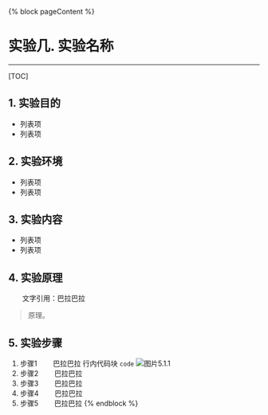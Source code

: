 ﻿{% block pageContent %}
# 实验几. 实验名称
----------
[TOC]
## 1. 实验目的
 - 列表项
 - 列表项
## 2. 实验环境
 - 列表项
 - 列表项
## 3. 实验内容
 - 列表项
 - 列表项
## 4. 实验原理
 &emsp;&emsp;文字引用：巴拉巴拉
> 原理。
## 5. 实验步骤
1. 步骤1
&emsp;&emsp;巴拉巴拉
行内代码块 `code`
![图片5.1.1](https://www.zybuluo.com/static/img/my_head.jpg)
2. 步骤2
 &emsp;&emsp;巴拉巴拉
3. 步骤3
 &emsp;&emsp;巴拉巴拉
4. 步骤4
 &emsp;&emsp;巴拉巴拉
5. 步骤5
 &emsp;&emsp;巴拉巴拉
{% endblock %}

